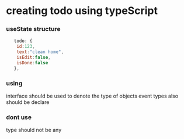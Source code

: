 # creating todo using typeScript

### useState structure

```js
   todo: {
    id:123,
    text:"clean home",
    isEdit:false,
    isDone:false
   },
```
### using 

   interface should be used to denote the type of objects
   event types also should be declare

### dont use 

   type should not be any